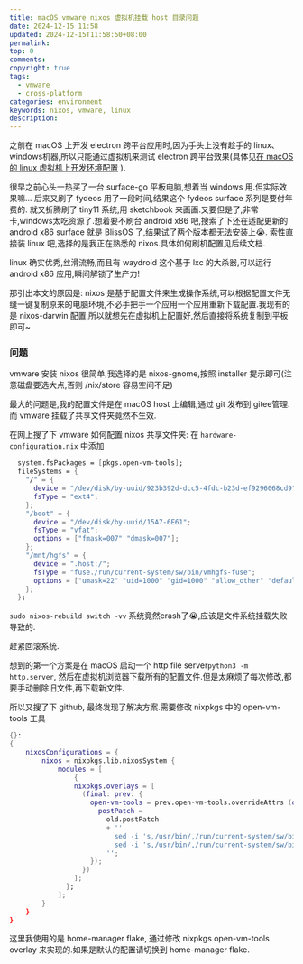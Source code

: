 ```yaml
---
title: macOS vmware nixos 虚拟机挂载 host 目录问题
date: 2024-12-15 11:58
updated: 2024-12-15T11:58:50+08:00
permalink: 
top: 0
comments: 
copyright: true
tags:
  - vmware
  - cross-platform
categories: environment
keywords: nixos, vmware, linux
description:
---
```

之前在 macOS 上开发 electron 跨平台应用时,因为手头上没有趁手的 linux、windows机器,所以只能通过虚拟机来测试 electron 跨平台效果(具体见[在 macOS 的 linux 虚拟机上开发环境配置](https://blog.dang8080.cn/2022/08/10/00/) ).

很早之前心头一热买了一台 surface-go 平板电脑,想着当 windows 用.但实际效果嘛...
后来又刷了 fydeos 用了一段时间,结果这个 fydeos surface 系列是要付年费的.
就又折腾刷了 tiny11 系统,用 sketchbook 来画画.又要但是了,非常卡,windows太吃资源了.想着要不刷台 android x86 吧,搜索了下还在适配更新的 android x86 surface 就是 BlissOS 了,结果试了两个版本都无法安装上😭.
索性直接装 linux 吧,选择的是我正在熟悉的 nixos.具体如何刷机配置见后续文档.

linux 确实优秀,丝滑流畅,而且有  waydroid 这个基于 lxc 的大杀器,可以运行 android x86 应用,瞬间解锁了生产力!

那引出本文的原因是: nixos 是基于配置文件来生成操作系统,可以根据配置文件无缝一键复制原来的电脑环境,不必手把手一个应用一个应用重新下载配置.我现有的是 nixos-darwin 配置,所以就想先在虚拟机上配置好,然后直接将系统复制到平板即可~

### 问题
vmware 安装 nixos 很简单,我选择的是 nixos-gnome,按照 installer 提示即可(注意磁盘要选大点,否则 /nix/store 容易空间不足)

最大的问题是,我的配置文件是在 macOS host 上编辑,通过 git 发布到 gitee管理.而 vmware 挂载了共享文件夹竟然不生效.

在网上搜了下 vmware 如何配置 nixos 共享文件夹: 在 `hardware-configuration.nix` 中添加
```nix
  system.fsPackages = [pkgs.open-vm-tools];
  fileSystems = {
    "/" = {
      device = "/dev/disk/by-uuid/923b392d-dcc5-4fdc-b23d-ef9296068cd9";
      fsType = "ext4";
    };
    "/boot" = {
      device = "/dev/disk/by-uuid/15A7-6E61";
      fsType = "vfat";
      options = ["fmask=007" "dmask=007"];
    };
    "/mnt/hgfs" = {
      device = ".host:/";
      fsType = "fuse./run/current-system/sw/bin/vmhgfs-fuse";
      options = ["umask=22" "uid=1000" "gid=1000" "allow_other" "defaults" "auto_unmount"];
    };
  };
```

`sudo nixos-rebuild switch -vv` 系统竟然crash了😭,应该是文件系统挂载失败导致的.

赶紧回滚系统.

想到的第一个方案是在 macOS 启动一个 http file server`python3 -m http.server`, 然后在虚拟机浏览器下载所有的配置文件.但是太麻烦了每次修改,都要手动删除旧文件,再下载新文件.

所以又搜了下 github, 最终发现了解决方案.需要修改 nixpkgs 中的 open-vm-tools 工具

```nix
{}:
{
	nixosConfigurations = {
		nixos = nixpkgs.lib.nixosSystem {
			modules = [
				{
	            nixpkgs.overlays = [
	              (final: prev: {
	                open-vm-tools = prev.open-vm-tools.overrideAttrs (old: {
	                  postPatch =
	                    old.postPatch
	                    + ''
	                      sed -i 's,/usr/bin/,/run/current-system/sw/bin/,g' services/plugins/vix/foundryToolsDaemon.c
	                      sed -i 's,/usr/bin/,/run/current-system/sw/bin/,g' vmhgfs-fuse/config.c
	                    '';
	                });
	              })
	            ];
	          };
			];
		}
	}
}
```
这里我使用的是 home-manager flake, 通过修改 nixpkgs open-vm-tools overlay 来实现的.如果是默认的配置请切换到 home-manager flake.